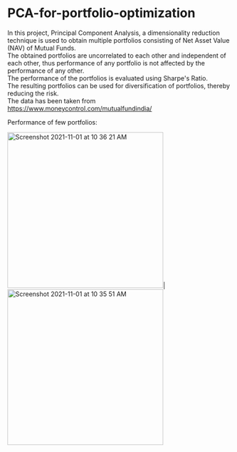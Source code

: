 # PCA-for-portfolio-optimization
In this project, Principal Component Analysis, a dimensionality reduction technique is used to obtain multiple portfolios consisting of Net Asset Value (NAV) of Mutual Funds.<br>
The obtained portfolios are uncorrelated to each other and independent of each other, thus performance of any portfolio is not affected by the performance of any other.<br>
The performance of the portfolios is evaluated using Sharpe's Ratio.<br>
The resulting portfolios can be used for diversification of portfolios, thereby reducing the risk.<br>
The data has been taken from https://www.moneycontrol.com/mutualfundindia/

Performance of few portfolios:<br>

 <img width="350" alt="Screenshot 2021-11-01 at 10 36 21 AM" src="https://user-images.githubusercontent.com/63745797/139624363-df1e1e11-55ba-42f5-9d92-066db5383384.png">|  <img width="350" alt="Screenshot 2021-11-01 at 10 35 51 AM" src="https://user-images.githubusercontent.com/63745797/139624373-db144b69-5c8c-4a0a-966f-03940bcaf819.png">
